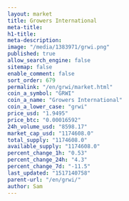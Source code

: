 ```yaml
---
layout: market
title: Growers International
meta-title: 
h1-title: 
meta-description: 
image: "/media/1383971/grwi.png"
published: true
allow_search_engine: false
sitemap: false
enable_comment: false
sort_order: 679
permalink: "/en/grwi/market.html"
coin_a_symbol: "GRWI"
coin_a_name: "Growers International"
coin_a_lower_case: "grwi"
price_usd: "1.9495"
price_btc: "0.00016592"
24h_volume_usd: "8598.17"
market_cap_usd: "1174608.0"
total_supply: "1174608.0"
available_supply: "1174608.0"
percent_change_1h: "0.53"
percent_change_24h: "4.3"
percent_change_7d: "-11.5"
last_updated: "1517140758"
parent-url: "/en/grwi/"
author: Sam
---
```


